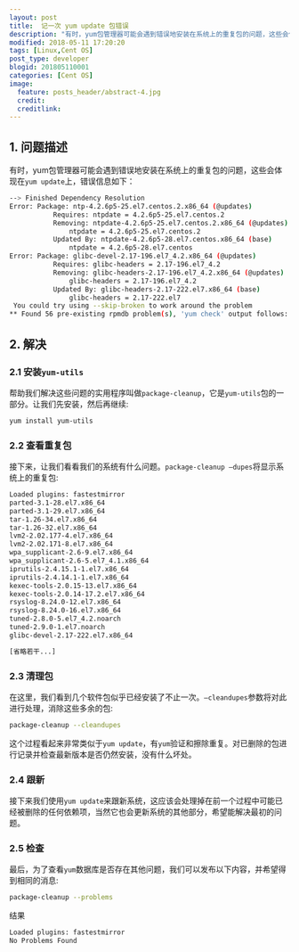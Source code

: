 ```yaml
---
layout: post
title:  记一次 yum update 包错误
description: "有时，yum包管理器可能会遇到错误地安装在系统上的重复包的问题，这些会体现在 yum update 上,错误信息：--> Finished Dependency Resolution Error: Package: ntp-4.2.6p5-25.el7.centos.2.x86_64 (@updates)"
modified: 2018-05-11 17:20:20
tags: [Linux,Cent OS]
post_type: developer
blogid: 201805110001
categories: [Cent OS]
image:
  feature: posts_header/abstract-4.jpg
  credit:
  creditlink:
---
```


## 1. 问题描述

有时，yum包管理器可能会遇到错误地安装在系统上的重复包的问题，这些会体现在`yum update`上，错误信息如下：

```bash
--> Finished Dependency Resolution
Error: Package: ntp-4.2.6p5-25.el7.centos.2.x86_64 (@updates)
           Requires: ntpdate = 4.2.6p5-25.el7.centos.2
           Removing: ntpdate-4.2.6p5-25.el7.centos.2.x86_64 (@updates)
               ntpdate = 4.2.6p5-25.el7.centos.2
           Updated By: ntpdate-4.2.6p5-28.el7.centos.x86_64 (base)
               ntpdate = 4.2.6p5-28.el7.centos
Error: Package: glibc-devel-2.17-196.el7_4.2.x86_64 (@updates)
           Requires: glibc-headers = 2.17-196.el7_4.2
           Removing: glibc-headers-2.17-196.el7_4.2.x86_64 (@updates)
               glibc-headers = 2.17-196.el7_4.2
           Updated By: glibc-headers-2.17-222.el7.x86_64 (base)
               glibc-headers = 2.17-222.el7
 You could try using --skip-broken to work around the problem
** Found 56 pre-existing rpmdb problem(s), 'yum check' output follows:
```

## 2. 解决

### 2.1 安装`yum-utils`

帮助我们解决这些问题的实用程序叫做`package-cleanup`，它是`yum-utils`包的一部分。让我们先安装，然后再继续:

```bash
yum install yum-utils
```

### 2.2 查看重复包

接下来，让我们看看我们的系统有什么问题。`package-cleanup –dupes`将显示系统上的重复包:

```bash
Loaded plugins: fastestmirror
parted-3.1-28.el7.x86_64
parted-3.1-29.el7.x86_64
tar-1.26-34.el7.x86_64
tar-1.26-32.el7.x86_64
lvm2-2.02.177-4.el7.x86_64
lvm2-2.02.171-8.el7.x86_64
wpa_supplicant-2.6-9.el7.x86_64
wpa_supplicant-2.6-5.el7_4.1.x86_64
iprutils-2.4.15.1-1.el7.x86_64
iprutils-2.4.14.1-1.el7.x86_64
kexec-tools-2.0.15-13.el7.x86_64
kexec-tools-2.0.14-17.2.el7.x86_64
rsyslog-8.24.0-12.el7.x86_64
rsyslog-8.24.0-16.el7.x86_64
tuned-2.8.0-5.el7_4.2.noarch
tuned-2.9.0-1.el7.noarch
glibc-devel-2.17-222.el7.x86_64

[省略若干...]

```

### 2.3 清理包

在这里，我们看到几个软件包似乎已经安装了不止一次。`–cleandupes`参数将对此进行处理，消除这些多余的包:

```bash
package-cleanup --cleandupes
```

这个过程看起来非常类似于`yum update`，有`yum`验证和擦除重复。对已删除的包进行记录并检查最新版本是否仍然安装，没有什么坏处。

### 2.4 跟新

接下来我们使用`yum update`来跟新系统，这应该会处理掉在前一个过程中可能已经被删除的任何依赖项，当然它也会更新系统的其他部分，希望能解决最初的问题。

### 2.5 检查

最后，为了查看`yum`数据库是否存在其他问题，我们可以发布以下内容，并希望得到相同的消息:

```bash
package-cleanup --problems
```

结果

```bash
Loaded plugins: fastestmirror
No Problems Found
```
